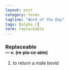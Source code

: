 ```yaml
---
layout: post
category: terms
tagline: "Word of the Day"
tags: [alpha_r]
term: replaceable
---
```


<h3>Replaceable<br/> <small>&mdash; v. (re<span>&middot;</span>pla<span>&middot;</span>ce<span>&middot;</span>able)</small></h3>
<p><ol><li>to return a male bovid</li>
</ol></p>
